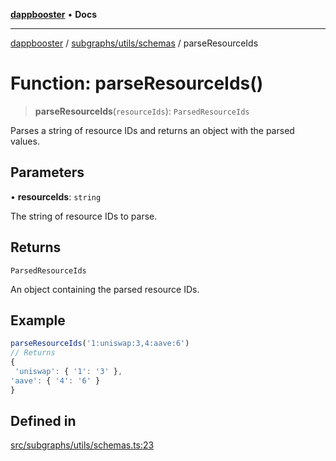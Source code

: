 [**dappbooster**](../../../../README.md) • **Docs**

***

[dappbooster](../../../../modules.md) / [subgraphs/utils/schemas](../README.md) / parseResourceIds

# Function: parseResourceIds()

> **parseResourceIds**(`resourceIds`): `ParsedResourceIds`

Parses a string of resource IDs and returns an object with the parsed values.

## Parameters

• **resourceIds**: `string`

The string of resource IDs to parse.

## Returns

`ParsedResourceIds`

An object containing the parsed resource IDs.

## Example

```ts
parseResourceIds('1:uniswap:3,4:aave:6')
// Returns
{
 'uniswap': { '1': '3' },
'aave': { '4': '6' }
}
```

## Defined in

[src/subgraphs/utils/schemas.ts:23](https://github.com/bootnodedev/dAppBooster/blob/f016c1ebca45f77d0633b6815de7286e523f8f20/src/subgraphs/utils/schemas.ts#L23)

